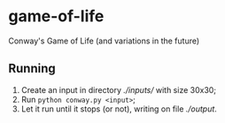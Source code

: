 # game-of-life

Conway's Game of Life (and variations in the future)

## Running

1. Create an input in directory *./inputs/* with size 30x30;
2. Run `python conway.py <input>`;
3. Let it run until it stops (or not), writing on file *./output*.
